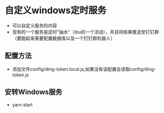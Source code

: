 # 自定义windows定时服务

- 可以自定义服务的内容
- 现有的一个服务是定时"抽水"（ibu的一个活动），并且将结果推送至钉钉群（要跑起来需要配置数据库以及一个钉钉群机器人）

## 配置方法

 - 添加文件config/ding-token.local.js,如果没有该配置会读取config/ding-token.js

 ## 安转Windows服务
 -  yarn start